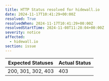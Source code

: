 ```yaml
---
title: HTTP Status resolved for hidewall.io
date: 2024-11-17T10:41:29+00:00Z
resolved: True
resolvedWhen: 2024-11-17T10:41:29+00:00Z
resolvedStartTime: 2024-11-08T11:28:04+00:00Z
severity: notice
affected:
  - hidewall.io
section: issue
---
```


| Expected Statuses | Actual Status  |
|-------------------|----------------|
| 200, 301, 302, 403 | 403 |
